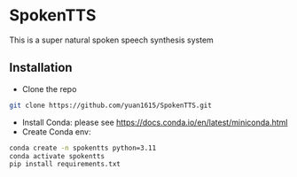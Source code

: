 # SpokenTTS
This is a super natural spoken speech synthesis system

## Installation

- Clone the repo
``` sh
git clone https://github.com/yuan1615/SpokenTTS.git
```

- Install Conda: please see https://docs.conda.io/en/latest/miniconda.html
- Create Conda env:

``` sh
conda create -n spokentts python=3.11
conda activate spokentts 
pip install requirements.txt
```
